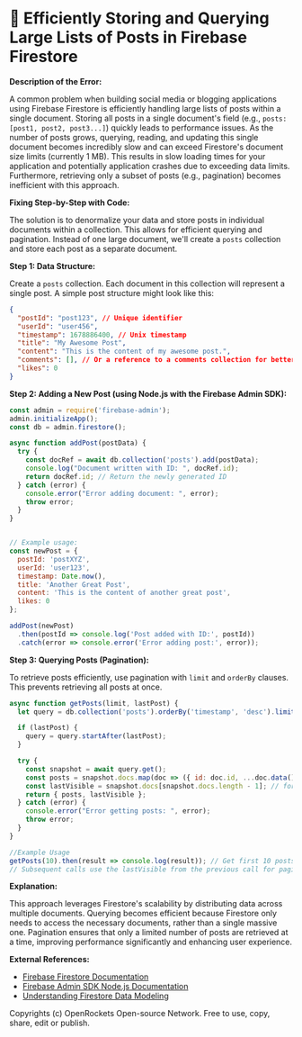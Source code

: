 # 🐞 Efficiently Storing and Querying Large Lists of Posts in Firebase Firestore


**Description of the Error:**

A common problem when building social media or blogging applications using Firebase Firestore is efficiently handling large lists of posts within a single document. Storing all posts in a single document's field (e.g., `posts: [post1, post2, post3...]`) quickly leads to performance issues.  As the number of posts grows, querying, reading, and updating this single document becomes incredibly slow and can exceed Firestore's document size limits (currently 1 MB). This results in slow loading times for your application and potentially application crashes due to exceeding data limits.  Furthermore, retrieving only a subset of posts (e.g., pagination) becomes inefficient with this approach.

**Fixing Step-by-Step with Code:**

The solution is to denormalize your data and store posts in individual documents within a collection. This allows for efficient querying and pagination.  Instead of one large document, we'll create a `posts` collection and store each post as a separate document.

**Step 1: Data Structure:**

Create a `posts` collection. Each document in this collection will represent a single post.  A simple post structure might look like this:

```json
{
  "postId": "post123", // Unique identifier
  "userId": "user456",
  "timestamp": 1678886400, // Unix timestamp
  "title": "My Awesome Post",
  "content": "This is the content of my awesome post.",
  "comments": [], // Or a reference to a comments collection for better scalability.
  "likes": 0
}
```

**Step 2: Adding a New Post (using Node.js with the Firebase Admin SDK):**

```javascript
const admin = require('firebase-admin');
admin.initializeApp();
const db = admin.firestore();

async function addPost(postData) {
  try {
    const docRef = await db.collection('posts').add(postData);
    console.log("Document written with ID: ", docRef.id);
    return docRef.id; // Return the newly generated ID
  } catch (error) {
    console.error("Error adding document: ", error);
    throw error;
  }
}


// Example usage:
const newPost = {
  postId: 'postXYZ',
  userId: 'user123',
  timestamp: Date.now(),
  title: 'Another Great Post',
  content: 'This is the content of another great post',
  likes: 0
};

addPost(newPost)
  .then(postId => console.log('Post added with ID:', postId))
  .catch(error => console.error('Error adding post:', error));
```

**Step 3: Querying Posts (Pagination):**

To retrieve posts efficiently, use pagination with `limit` and `orderBy` clauses. This prevents retrieving all posts at once.

```javascript
async function getPosts(limit, lastPost) {
  let query = db.collection('posts').orderBy('timestamp', 'desc').limit(limit);

  if (lastPost) {
    query = query.startAfter(lastPost);
  }

  try {
    const snapshot = await query.get();
    const posts = snapshot.docs.map(doc => ({ id: doc.id, ...doc.data() }));
    const lastVisible = snapshot.docs[snapshot.docs.length - 1]; // for next pagination
    return { posts, lastVisible };
  } catch (error) {
    console.error("Error getting posts: ", error);
    throw error;
  }
}

//Example Usage
getPosts(10).then(result => console.log(result)); // Get first 10 posts
// Subsequent calls use the lastVisible from the previous call for pagination

```


**Explanation:**

This approach leverages Firestore's scalability by distributing data across multiple documents. Querying becomes efficient because Firestore only needs to access the necessary documents, rather than a single massive one. Pagination ensures that only a limited number of posts are retrieved at a time, improving performance significantly and enhancing user experience.


**External References:**

* [Firebase Firestore Documentation](https://firebase.google.com/docs/firestore)
* [Firebase Admin SDK Node.js Documentation](https://firebase.google.com/docs/admin/setup)
* [Understanding Firestore Data Modeling](https://firebase.google.com/docs/firestore/data-model)


Copyrights (c) OpenRockets Open-source Network. Free to use, copy, share, edit or publish.

